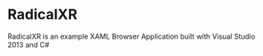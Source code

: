 RadicalXR
=========

RadicalXR is an example XAML Browser Application built with Visual Studio 2013 and C#
